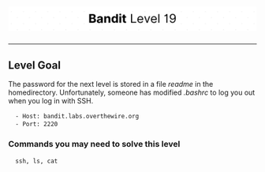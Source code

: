 # ![Bandit Level 19](https://github.com/YunusEmreAlps/Scenarios/blob/master/CTF/ctf-bandit/Bandit%20Assets/Bandit19.png?raw=true)

---

## Level Goal

The password for the next level is stored in a file *readme* in the homedirectory. Unfortunately, someone has modified *.bashrc* to log you out when you log in with SSH.

``` {.sh}
  - Host: bandit.labs.overthewire.org
  - Port: 2220
```

### Commands you may need to solve this level

``` {.sh}
  ssh, ls, cat
```
